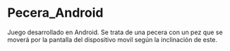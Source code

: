 # Pecera_Android
Juego desarrollado en Android. Se trata de una pecera con un pez que se moverá  por la pantalla
del dispositivo movil según la inclinación de este. 
